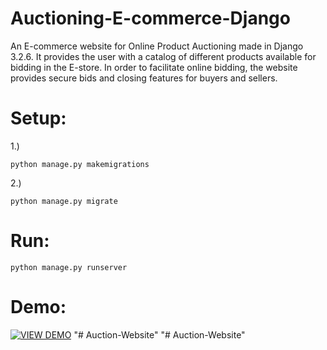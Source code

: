 # Auctioning-E-commerce-Django
An E-commerce website for Online Product Auctioning made in Django 3.2.6. It provides the user with a catalog of different products available for bidding in the E-store. In order to facilitate online bidding, the website provides secure bids and closing features for buyers and sellers. 

# Setup:
1.) 
```shell
python manage.py makemigrations
```
2.) 
```shell
python manage.py migrate
```
# Run:
```shell
python manage.py runserver
```

# Demo:
[![VIEW DEMO](https://img.youtube.com/vi/MrRpPPqpEyw/hqdefault.jpg)](https://www.youtube.com/watch?v=MrRpPPqpEyw)
"# Auction-Website" 
"# Auction-Website" 

